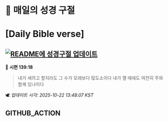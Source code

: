 # 🙏 매일의 성경 구절
# [Daily Bible verse]
## [![README에 성경구절 업데이트](https://github.com/DONGSUKA/first_test/actions/workflows/update-readme-bible.yml/badge.svg)](https://github.com/DONGSUKA/first_test/actions/workflows/update-readme-bible.yml)
<!-- START_BIBLE_VERSE -->
📖 **시편 139:18**
> 내가 세려고 할지라도 그 수가 모래보다 많도소이다 내가 깰 때에도 여전히 주와 함께 있나이다

🕊️ _업데이트 시각: 2025-10-22 13:48:07 KST_
  <!-- END_BIBLE_VERSE -->
## GITHUB_ACTION
